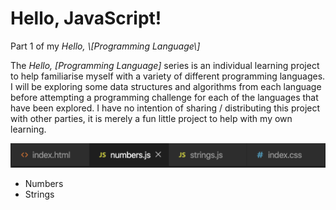 <h1> Hello, JavaScript!</h1>
Part 1 of my <i> Hello, \[Programming Language\] </i> 

The <i> Hello, \[Programming Language\] </i> series is an individual learning project to help familiarise myself with a variety of different programming languages. I will be exploring some data structures and algorithms from each language before attempting a programming challenge for each of the languages that have been explored. I have no intention of sharing / distributing this project with other parties, it is merely a fun little project to help with my own learning. <br>



<img src="images/readme_images/JS_screenshot1.png">

<ul>
  <li>Numbers</li>
  <li>Strings</li>
</ul>

